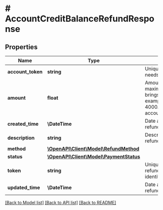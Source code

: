# # AccountCreditBalanceRefundResponse

## Properties

Name | Type | Description | Notes
------------ | ------------- | ------------- | -------------
**account_token** | **string** | Unique identifier of the credit account that needs the credit balance refund. |
**amount** | **float** | Amount of the credit balance refund.  The maximum refund amount is the amount that brings the account balance to $0. For example, $4000 is the maximum refund amount for a -$4000 account balance. |
**created_time** | **\DateTime** | Date and time when the credit balance refund was created. |
**description** | **string** | Description for the credit credit balance refund. |
**method** | [**\OpenAPI\Client\Model\RefundMethod**](RefundMethod.md) |  |
**status** | [**\OpenAPI\Client\Model\PaymentStatus**](PaymentStatus.md) |  |
**token** | **string** | Unique identifier of the credit balance refund.  If in the &#x60;detail_object&#x60;, unique identifier of the detail object. |
**updated_time** | **\DateTime** | Date and time when the credit balance refund was last updated. |

[[Back to Model list]](../../README.md#models) [[Back to API list]](../../README.md#endpoints) [[Back to README]](../../README.md)

